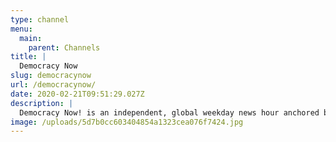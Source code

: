 ```yaml
---
type: channel
menu:
  main:
    parent: Channels
title: |
  Democracy Now
slug: democracynow
url: /democracynow/
date: 2020-02-21T09:51:29.027Z
description: |
  Democracy Now! is an independent, global weekday news hour anchored by award-winning journalists Amy Goodman and Juan González.
image: /uploads/5d7b0cc603404854a1323cea076f7424.jpg
---
```

